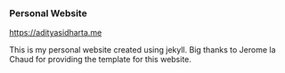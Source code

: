 ### Personal Website

https://adityasidharta.me

This is my personal website created using jekyll. Big thanks to Jerome la Chaud for providing the template for this website.
